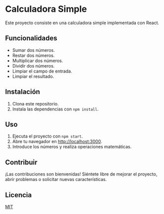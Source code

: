 # Calculadora Simple

Este proyecto consiste en una calculadora simple implementada con React.

## Funcionalidades

- Sumar dos números.
- Restar dos números.
- Multiplicar dos números.
- Dividir dos números.
- Limpiar el campo de entrada.
- Limpiar el resultado.

## Instalación

1. Clona este repositorio.
2. Instala las dependencias con `npm install`.

## Uso

1. Ejecuta el proyecto con `npm start`.
2. Abre tu navegador en [http://localhost:3000](http://localhost:3000).
3. Introduce los números y realiza operaciones matemáticas.

## Contribuir

¡Las contribuciones son bienvenidas! Siéntete libre de mejorar el proyecto, abrir problemas o solicitar nuevas características.

## Licencia

[MIT](https://opensource.org/licenses/MIT)
